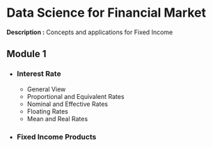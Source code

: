 # Data Science for Financial Market

**Description :**  Concepts and applications for Fixed Income


## **Module 1**
- ### **Interest Rate**
     - General View
     - Proportional and Equivalent Rates
     - Nominal and Effective Rates
     - Floating Rates
     - Mean and Real Rates

- ### **Fixed Income Products**

